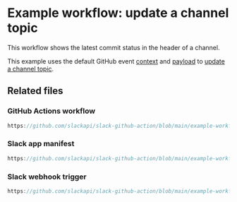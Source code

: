 # Example workflow: update a channel topic

This workflow shows the latest commit status in the header of a channel.

This example uses the default GitHub event [context](https://github.com/actions/toolkit/blob/main/packages/github/src/context.ts#L6) and [payload](https://docs.github.com/en/webhooks/webhook-events-and-payloads) to [update a channel topic](https://tools.slack.dev/deno-slack-sdk/reference/slack-functions/update_channel_topic).

## Related files

### GitHub Actions workflow

```js reference
https://github.com/slackapi/slack-github-action/blob/main/example-workflows/Technique_1_Slack_Workflow_Builder/topic.gha.yml
```

### Slack app manifest

```js reference
https://github.com/slackapi/slack-github-action/blob/main/example-workflows/Technique_1_Slack_Workflow_Builder/topic.manifest.json
```

### Slack webhook trigger

```js reference
https://github.com/slackapi/slack-github-action/blob/main/example-workflows/Technique_1_Slack_Workflow_Builder/topic.trigger.json
```
